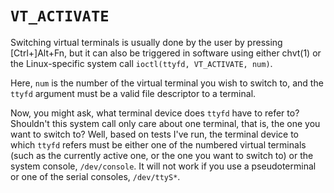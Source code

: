 # `VT_ACTIVATE`

Switching  virtual   terminals  is  usually   done  by  the  user   by  pressing
[Ctrl+]Alt+Fn, but it can also be  triggered in software using either chvt(1) or
the Linux-specific system call `ioctl(ttyfd, VT_ACTIVATE, num)`.

Here, `num` is the number of the virtual terminal you wish to switch to, and the
`ttyfd` argument must be a valid file descriptor to a terminal.

Now, you might ask, what terminal device does `ttyfd` have to refer to?
Shouldn't this system  call only care about  one terminal, that is,  the one you
want to switch to?
Well, based on tests I've run, the  terminal device to which `ttyfd` refers must
be either  one of the numbered  virtual terminals (such as  the currently active
one, or the one you want to switch to) or the system console, `/dev/console`.
It will  not work if  you use  a pseudoterminal or  one of the  serial consoles,
`/dev/ttyS*`.

